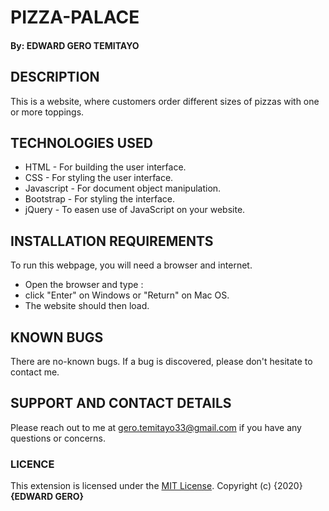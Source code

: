 # PIZZA-PALACE
#### By: **EDWARD GERO TEMITAYO**

## DESCRIPTION
This is a website, where customers order different sizes of pizzas with one or more toppings.

## TECHNOLOGIES USED
* HTML - For building the user interface.
* CSS - For styling the user interface.
* Javascript - For document object manipulation.
* Bootstrap - For styling the interface.
* jQuery - To easen use of JavaScript on your website.

## INSTALLATION REQUIREMENTS
To run this webpage, you will need a browser and internet.
* Open the browser and type :
* click "Enter" on Windows or "Return" on Mac OS.
* The website should then load.

## KNOWN BUGS
There are no-known bugs. If a bug is discovered, please don't hesitate to contact me.

## SUPPORT AND CONTACT DETAILS
Please reach out to me at gero.temitayo33@gmail.com if you have any questions
or concerns.

### LICENCE
This extension is licensed under the [MIT License](LICENSE).
Copyright (c) {2020} **{EDWARD GERO}**


